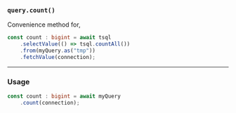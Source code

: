 ### `query.count()`

Convenience method for,
```ts
const count : bigint = await tsql
    .selectValue(() => tsql.countAll())
    .from(myQuery.as("tmp"))
    .fetchValue(connection);
```

-----

### Usage

```ts
const count : bigint = await myQuery
    .count(connection);
```
